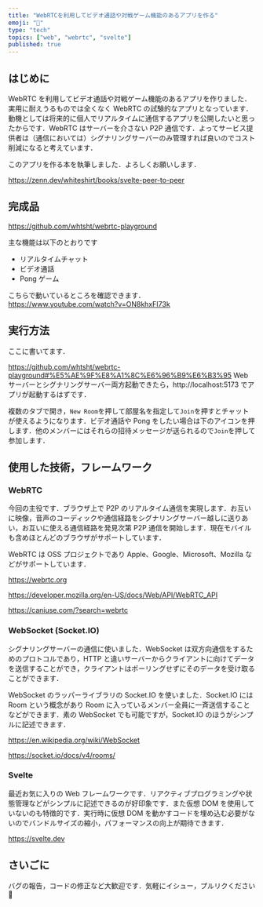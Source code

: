 ```yaml
---
title: "WebRTCを利用してビデオ通話や対戦ゲーム機能のあるアプリを作る"
emoji: "🌸"
type: "tech"
topics: ["web", "webrtc", "svelte"]
published: true
---
```


## はじめに

WebRTC を利用してビデオ通話や対戦ゲーム機能のあるアプリを作りました．実用に耐えうるものでは全くなく WebRTC の試験的なアプリとなっています．動機としては将来的に個人でリアルタイムに通信するアプリを公開したいと思ったからです．WebRTC はサーバーを介さない P2P 通信です．よってサービス提供者は（通信においては）シグナリングサーバーのみ管理すれば良いのでコスト削減になると考えています．

このアプリを作る本を執筆しました．よろしくお願いします．

https://zenn.dev/whiteshirt/books/svelte-peer-to-peer

## 完成品

https://github.com/whtsht/webrtc-playground

主な機能は以下のとおりです

- リアルタイムチャット
- ビデオ通話
- Pong ゲーム

こちらで動いているところを確認できます．
https://www.youtube.com/watch?v=ON8khxFI73k

## 実行方法

ここに書いてます．

https://github.com/whtsht/webrtc-playground#%E5%AE%9F%E8%A1%8C%E6%96%B9%E6%B3%95
Web サーバーとシグナリングサーバー両方起動できたら，http://localhost:5173 でアプリが起動するはずです．

複数のタブで開き，`New Room`を押して部屋名を指定して`Join`を押すとチャットが使えるようになります．ビデオ通話や Pong をしたい場合は下のアイコンを押します．他のメンバーにはそれらの招待メッセージが送られるので`Join`を押して参加します．

## 使用した技術，フレームワーク

### WebRTC

今回の主役です．ブラウザ上で P2P のリアルタイム通信を実現します．お互いに映像，音声のコーディックや通信経路をシグナリングサーバー越しに送りあい，お互いに使える通信経路を発見次第 P2P 通信を開始します．現在モバイルも含めほとんどのブラウザがサポートしています．

WebRTC は OSS プロジェクトであり Apple、Google、Microsoft、Mozilla などがサポートしています．

https://webrtc.org

https://developer.mozilla.org/en-US/docs/Web/API/WebRTC_API

https://caniuse.com/?search=webrtc

### WebSocket (Socket.IO)

シグナリングサーバーの通信に使いました．WebSocket は双方向通信をするためのプロトコルであり，HTTP と違いサーバーからクライアントに向けてデータを送信することができ，クライアントはポーリングせずにそのデータを受け取ることができます．

WebSocket のラッパーライブラリの Socket.IO を使いました．Socket.IO には Room という概念があり Room に入っているメンバー全員に一斉送信することなどができます．素の WebSocket でも可能ですが，Socket.IO のほうがシンプルに記述できます．

https://en.wikipedia.org/wiki/WebSocket

https://socket.io/docs/v4/rooms/

### Svelte

最近お気に入りの Web フレームワークです．リアクティブプログラミングや状態管理などがシンプルに記述できるのが好印象です．また仮想 DOM を使用していないのも特徴的です．実行時に仮想 DOM を動かすコードを埋め込む必要がないのでバンドルサイズの縮小，パフォーマンスの向上が期待できます．

https://svelte.dev

## さいごに

バグの報告，コードの修正など大歓迎です．気軽にイシュー，プルリクください 👋
